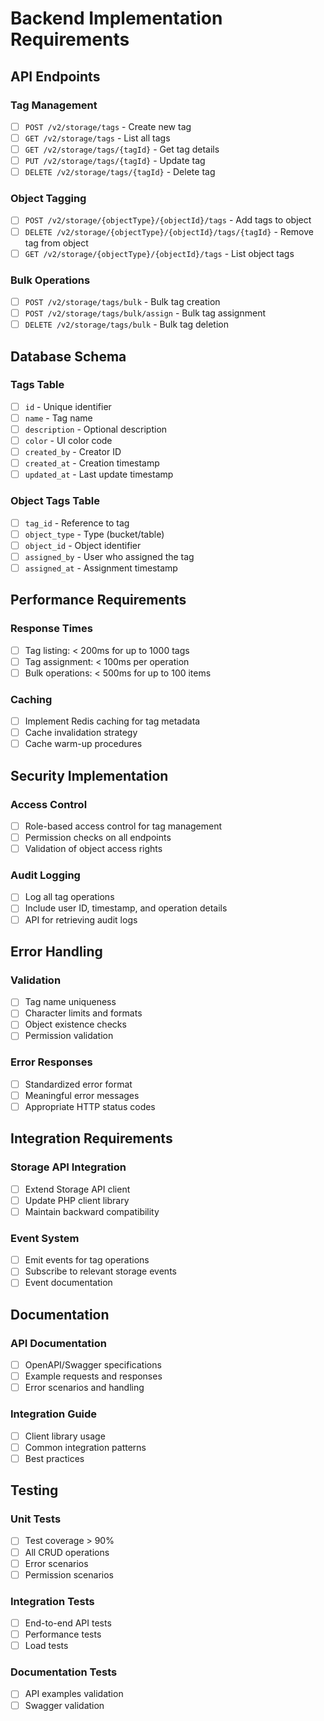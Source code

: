 # Backend Implementation Requirements

## API Endpoints

### Tag Management
- [ ] `POST /v2/storage/tags` - Create new tag
- [ ] `GET /v2/storage/tags` - List all tags
- [ ] `GET /v2/storage/tags/{tagId}` - Get tag details
- [ ] `PUT /v2/storage/tags/{tagId}` - Update tag
- [ ] `DELETE /v2/storage/tags/{tagId}` - Delete tag

### Object Tagging
- [ ] `POST /v2/storage/{objectType}/{objectId}/tags` - Add tags to object
- [ ] `DELETE /v2/storage/{objectType}/{objectId}/tags/{tagId}` - Remove tag from object
- [ ] `GET /v2/storage/{objectType}/{objectId}/tags` - List object tags

### Bulk Operations
- [ ] `POST /v2/storage/tags/bulk` - Bulk tag creation
- [ ] `POST /v2/storage/tags/bulk/assign` - Bulk tag assignment
- [ ] `DELETE /v2/storage/tags/bulk` - Bulk tag deletion

## Database Schema

### Tags Table
- [ ] `id` - Unique identifier
- [ ] `name` - Tag name
- [ ] `description` - Optional description
- [ ] `color` - UI color code
- [ ] `created_by` - Creator ID
- [ ] `created_at` - Creation timestamp
- [ ] `updated_at` - Last update timestamp

### Object Tags Table
- [ ] `tag_id` - Reference to tag
- [ ] `object_type` - Type (bucket/table)
- [ ] `object_id` - Object identifier
- [ ] `assigned_by` - User who assigned the tag
- [ ] `assigned_at` - Assignment timestamp

## Performance Requirements

### Response Times
- [ ] Tag listing: < 200ms for up to 1000 tags
- [ ] Tag assignment: < 100ms per operation
- [ ] Bulk operations: < 500ms for up to 100 items

### Caching
- [ ] Implement Redis caching for tag metadata
- [ ] Cache invalidation strategy
- [ ] Cache warm-up procedures

## Security Implementation

### Access Control
- [ ] Role-based access control for tag management
- [ ] Permission checks on all endpoints
- [ ] Validation of object access rights

### Audit Logging
- [ ] Log all tag operations
- [ ] Include user ID, timestamp, and operation details
- [ ] API for retrieving audit logs

## Error Handling

### Validation
- [ ] Tag name uniqueness
- [ ] Character limits and formats
- [ ] Object existence checks
- [ ] Permission validation

### Error Responses
- [ ] Standardized error format
- [ ] Meaningful error messages
- [ ] Appropriate HTTP status codes

## Integration Requirements

### Storage API Integration
- [ ] Extend Storage API client
- [ ] Update PHP client library
- [ ] Maintain backward compatibility

### Event System
- [ ] Emit events for tag operations
- [ ] Subscribe to relevant storage events
- [ ] Event documentation

## Documentation

### API Documentation
- [ ] OpenAPI/Swagger specifications
- [ ] Example requests and responses
- [ ] Error scenarios and handling

### Integration Guide
- [ ] Client library usage
- [ ] Common integration patterns
- [ ] Best practices

## Testing

### Unit Tests
- [ ] Test coverage > 90%
- [ ] All CRUD operations
- [ ] Error scenarios
- [ ] Permission scenarios

### Integration Tests
- [ ] End-to-end API tests
- [ ] Performance tests
- [ ] Load tests

### Documentation Tests
- [ ] API examples validation
- [ ] Swagger validation 